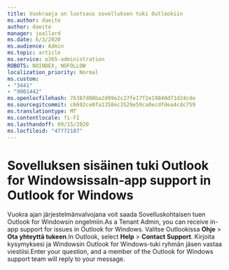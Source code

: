 ```yaml
---
title: Vuokraaja on luotsaus sovelluksen tuki Outlookiin
ms.author: daeite
author: daeite
manager: joallard
ms.date: 6/3/2020
ms.audience: Admin
ms.topic: article
ms.service: o365-administration
ROBOTS: NOINDEX, NOFOLLOW
localization_priority: Normal
ms.custom:
- "3441"
- "9001442"
ms.openlocfilehash: 76387d08ba2d99e2c27fe17f2e19840d71d24cde
ms.sourcegitcommit: c6692ce0fa1358ec3529e59ca0ecdfdea4cdc759
ms.translationtype: MT
ms.contentlocale: fi-FI
ms.lasthandoff: 09/15/2020
ms.locfileid: "47772187"
---
```

# <a name="in-app-support-in-outlook-for-windows"></a><span data-ttu-id="5bc44-102">Sovelluksen sisäinen tuki Outlook for Windowsissa</span><span class="sxs-lookup"><span data-stu-id="5bc44-102">In-app support in Outlook for Windows</span></span>

<span data-ttu-id="5bc44-103">Vuokra ajan järjestelmänvalvojana voit saada Sovelluskohtaisen tuen Outlook for Windowsin ongelmiin.</span><span class="sxs-lookup"><span data-stu-id="5bc44-103">As a Tenant Admin, you can receive in-app support for issues in Outlook for Windows.</span></span> <span data-ttu-id="5bc44-104">Valitse Outlookissa **Ohje**  >  **Ota yhteyttä tukeen**.</span><span class="sxs-lookup"><span data-stu-id="5bc44-104">In Outlook, select **Help** > **Contact Support**.</span></span> <span data-ttu-id="5bc44-105">Kirjoita kysymyksesi ja Windowsin Outlook for Windows-tuki ryhmän jäsen vastaa viestiisi.</span><span class="sxs-lookup"><span data-stu-id="5bc44-105">Enter your question, and a member of the Outlook for Windows support team will reply to your message.</span></span>